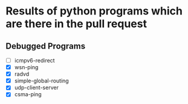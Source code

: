 # Results of python programs which are there in the pull request

## Debugged Programs

- [ ] icmpv6-redirect
- [x] wsn-ping
- [x] radvd
- [x] simple-global-routing
- [x] udp-client-server
- [x] csma-ping
